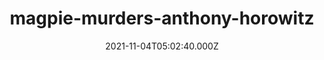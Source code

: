 ---
date: 2021-11-04T05:02:40.000Z
description: ''
draft: true
images: []
lead: ''
reddit: ''
series: ''
slug: magpie-murders-anthony-horowitz
tags: []
thumbnail: ''
title: magpie-murders-anthony-horowitz
toc: false
tweetId: ''

---